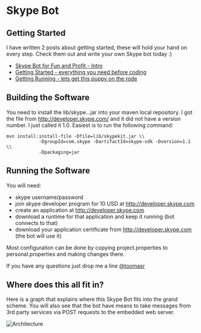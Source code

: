 Skype Bot
=============
Getting Started
-----------------------

I have written 2 posts about getting started, these will hold your hand on every step. Check them out
and write your own Skype bot today :)

 * [Skype Bot for Fun and Profit - Intro](http://toomasr.com/blog/2013/05/27/skype-bot-for-fun-and-profit/)
 * [Getting Started - everything you need before coding](http://toomasr.com/blog/2013/05/27/skype-bot-for-fun-and-profit-part-I/)
 * [Getting Running - lets get this puppy on the rode](http://toomasr.com/blog/2013/05/27/skype-bot-for-fun-and-profit-part-II/)

Building the Software
---------------------

You need to install the lib/skype...jar into your maven local repository.
I got the file from http://developer.skype.com/ and it did not have a version
number. I just called it 1.0. Easiest is to run the following command:

    mvn install:install-file -Dfile=lib/skypekit.jar \\
                -DgroupId=com.skype -DartifactId=skype-sdk -Dversion=1.1 \\
                -Dpackaging=jar

Running the Software
--------------------

You will need:

 * skype username/password
 * join skype developer program for 10 USD at http://developer.skype.com
 * create an application at http://developer.skype.com 
 * download a runtime for that application and keep it running (bot connects to that)
 * download your application certificate from http://developer.skype.com (the bot will use it)

Most configuration can be done by copying project.properties to personal.properties
and making changes there.

If you have any questions just drop me a line [@toomasr](http://twitter.com/#!/toomasr)

Where does this all fit in?
---------------------------

Here is a graph that explains where this Skype Bot fits into the grand scheme. You will also
see that the bot have means to take messages from 3rd party services via POST requests to the
embedded web server.

![Architecture](https://raw.github.com/toomasr/skype-bot/master/shots/skype-bot.png)
